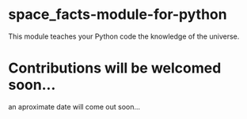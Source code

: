 # space_facts-module-for-python
This module teaches your Python code the knowledge of the universe.
# Contributions will be welcomed soon...
an aproximate date will come out soon...
